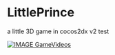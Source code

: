 <html>

# LittlePrince
a little 3D game in cocos2dx v2
test

[![IMAGE GameVideos](http://img.youtube.com/vi/6muSUINcZBw/0.jpg)](http://www.youtube.com/watch?v=6muSUINcZBw)
</html>
